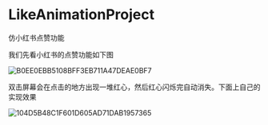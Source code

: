 # LikeAnimationProject
仿小红书点赞功能

我们先看小红书的点赞功能如下图

![B0EE0EBB5108BFF3EB711A47DEAE0BF7](https://user-images.githubusercontent.com/67728159/190854662-267f1348-9f61-45e3-8a8d-551fa613b8da.gif)

双击屏幕会在点击的地方出现一堆红心，然后红心闪烁完自动消失。下面上自己的实现效果

![104D5B48C1F601D605AD71DAB1957365](https://user-images.githubusercontent.com/67728159/190854714-bc16079e-498a-4627-92b5-1139e55ea682.gif)
